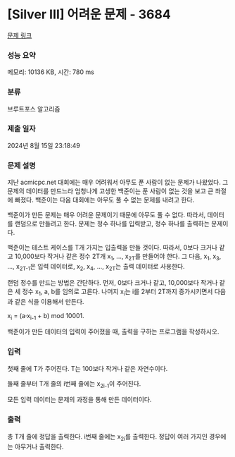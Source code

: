 # [Silver III] 어려운 문제 - 3684 

[문제 링크](https://www.acmicpc.net/problem/3684) 

### 성능 요약

메모리: 10136 KB, 시간: 780 ms

### 분류

브루트포스 알고리즘

### 제출 일자

2024년 8월 15일 23:18:49

### 문제 설명

<p>지난 acmicpc.net 대회에는 매우 어려워서 아무도 푼 사람이 없는 문제가 나왔었다. 그 문제의 데이터를 만드느라 엄청나게 고생한 백준이는 푼 사람이 없는 것을 보고 큰 좌절에 빠졌다. 백준이는 다음 대회에는 아무도 풀 수 없는 문제를 내려고 한다.</p>

<p>백준이가 만든 문제는 매우 어려운 문제이기 때문에 아무도 풀 수 없다. 따라서, 데이터를 랜덤으로 만들려고 한다. 문제는 정수 하나를 입력받고, 정수 하나를 출력하는 문제이다.</p>

<p>백준이는 테스트 케이스를 T개 가지는 입출력을 만들 것이다. 따라서, 0보다 크거나 같고 10,000보다 작거나 같은 정수 2T개 x<sub>1</sub>, ..., x<sub>2T</sub>를 만들어야 한다. 그 다음, x<sub>1</sub>, x<sub>3</sub>, ..., x<sub>2T-1</sub>은 입력 데이터로, x<sub>2</sub>, x<sub>4</sub>, ..., x<sub>2T</sub>는 출력 데이터로 사용한다.</p>

<p>랜덤 정수를 만드는 방법은 간단하다. 먼저, 0보다 크거나 같고, 10,000보다 작거나 같은 세 정수 x<sub>1</sub>, a, b를 임의로 고른다. 나머지 x<sub>i</sub>는 i를 2부터 2T까지 증가시키면서 다음과 같은 식을 이용해서 만든다.</p>

<p>x<sub>i</sub> = (a·x<sub>i-1</sub> + b) mod 10001.</p>

<p>백준이가 만든 데이터의 입력이 주어졌을 때, 출력을 구하는 프로그램을 작성하시오.</p>

### 입력 

 <p>첫째 줄에 T가 주어진다. T는 100보다 작거나 같은 자연수이다.</p>

<p>둘째 줄부터 T개 줄의 i번째 줄에는 x<sub>2i-1</sub>이 주어진다.</p>

<p>모든 입력 데이터는 문제의 과정을 통해 만든 데이터이다.</p>

### 출력 

 <p>총 T개 줄에 정답을 출력한다. i번째 줄에는 x<sub>2i</sub>를 출력한다. 정답이 여러 가지인 경우에는 아무거나 출력한다.</p>

